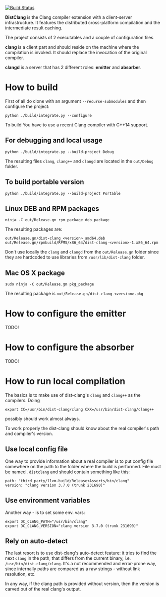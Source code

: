 [![Build Status](https://travis-ci.org/abyss7/dist-clang.svg?branch=master)](https://travis-ci.org/abyss7/dist-clang)

**DistClang** is the Clang compiler extension with a client-server infrastructure. It features the distributed cross-platform compilation and the intermediate result caching.

The project consists of 2 executables and a couple of configuration files.

**clang** is a client part and should reside on the machine where the compilation is invoked. It should replace the invocation of the original compiler.

**clangd** is a server that has 2 different roles: **emitter** and **absorber**.

# How to build

First of all do clone with an argument `--recurse-submodules` and then configure the project:

    python ./build/integrate.py --configure

To build You have to use a recent Clang compiler with C++14 support.

## For debugging and local usage

    python ./build/integrate.py --build-project Debug

The resulting files `clang`, `clang++` and `clangd` are located in the `out/Debug` folder.

## To build portable version

    python ./build/integrate.py --build-project Portable

## Linux DEB and RPM packages

    ninja -C out/Release.gn rpm_package deb_package

The resulting packages are:

    out/Release.gn/dist-clang_<version>_amd64.deb
    out/Release.gn/rpmbuild/RPMS/x86_64/dist-clang-<version>-1.x86_64.rpm

Don't use locally the `clang` and `clangd` from the `out/Release.gn` folder since they are hardcoded to use libraries from `/usr/lib/dist-clang` folder.

## Mac OS X package

    sudo ninja -C out/Release.gn pkg_package

The resulting package is `out/Release.gn/dist-clang-<version>.pkg`

# How to configure the emitter

TODO!

# How to configure the absorber

TODO!

# How to run local compilation

The basics is to make use of dist-clang's `clang` and `clang++` as the compilers. Doing

    export CC=/usr/bin/dist-clang/clang CXX=/usr/bin/dist-clang/clang++

possibly should work almost always.

To work properly the dist-clang should know about the real compiler's path and compiler's version.

## Use local config file

One way to provide information about a real compiler is to put config file somewhere on the path to the folder where the build is performed. File must be named `.distclang` and should contain something like this:

    path: "third_party/llvm-build/Release+Asserts/bin/clang"
    version: "clang version 3.7.0 (trunk 231690)"

## Use environment variables

Another way - is to set some env. vars:

    export DC_CLANG_PATH="/usr/bin/clang"
    export DC_CLANG_VERSION="clang version 3.7.0 (trunk 231690)"

## Rely on auto-detect

The last resort is to use dist-clang's auto-detect feature: it tries to find the next `clang` in the path, that differs from the current binary, i.e. `/usr/bin/dist-clang/clang`. It's a not recommended and error-prone way, since internally paths are compared as a raw strings - without link resolution, etc.

In any way, if the clang path is provided without version, then the version is carved out of the real clang's output.
